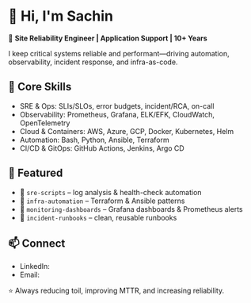# 👋 Hi, I'm Sachin

🚀 **Site Reliability Engineer | Application Support | 10+ Years**

I keep critical systems reliable and performant—driving automation, observability, incident response, and infra-as-code.

## 🔧 Core Skills
- SRE & Ops: SLIs/SLOs, error budgets, incident/RCA, on-call
- Observability: Prometheus, Grafana, ELK/EFK, CloudWatch, OpenTelemetry
- Cloud & Containers: AWS, Azure, GCP, Docker, Kubernetes, Helm
- Automation: Bash, Python, Ansible, Terraform
- CI/CD & GitOps: GitHub Actions, Jenkins, Argo CD

## 📌 Featured
- 🔹 `sre-scripts` – log analysis & health-check automation
- 🔹 `infra-automation` – Terraform & Ansible patterns
- 🔹 `monitoring-dashboards` – Grafana dashboards & Prometheus alerts
- 🔹 `incident-runbooks` – clean, reusable runbooks

## 📫 Connect
- LinkedIn: <ADD YOUR LINK>
- Email: <ADD YOUR EMAIL>

⭐ Always reducing toil, improving MTTR, and increasing reliability.
